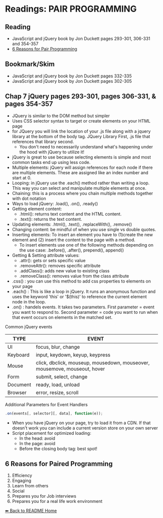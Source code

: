 # Readings: PAIR PROGRAMMING

## Reading

* JavaScript and jQuery book by Jon Duckett pages 293-301, 306-331 and 354-357
* [6 Reasons for Pair Programming](https://www.codefellows.org/blog/6-reasons-for-pair-programming/)

## Bookmark/Skim

* JavaScript and jQuery book by Jon Duckett pages 332-335
* JavaScript and jQuery book by Jon Duckett pages 302-305

## Chap 7 jQuery pages 293-301, pages 306-331, & pages 354-357
* JQuery is similar to the DOM method but simpler
* Uses CSS selector syntax to target or create elements on your HTML page
* for JQuery you will link the location of your .js file along with a jquery library at the bottom of the body tag. JQuery Library First, .js file that references that library second. 
  * You don't need to necessarily understand what's happening under the hood with jQuery to utilize it!
* jQuery is great to use because selecting elements is simple and most common tasks end up using less code. 
* Multiple elements: jQuery will assign references for each node if there are multiple elements. These are assigned like an index number and start at 0. 
* Looping: in jQuery use the .each() method rather than writing a loop. This way you can select and manipulate multiple elements at once. 
* Chaining: this is a process where you chain multiple methods together with dot notation
* Ways to load jQuery: .load(), .on(), .ready()
* Getting element content: 
  * .html(): returns text content and the HTML content.
  * .text(): returns the text content. 
* Updating elements: .html(), .text(), .replaceWith(), .remove()
* Changing content: be mindful of when you use single vs double quotes. 
* Inserting elements: To insert an element you have to (1)create the new element and (2) insert the content to the page with a method. 
  * To insert elements use one of the following methods depending on the use case: .before(), .after(), prepend(), append()
* Getting & Setting attribute values: 
  * .attr(): gets or sets specific value
  * .removeAttr(): removes specific attribute
  * .addClass(): adds new value to existing class
  * .removeClass(): removes value from the class attribute
* .css() : you can use this method to add css properties to elements on your page 
* .each() : This is like a loop in jQuery. It runs an anonymous function and uses the keyword 'this' or '$(this)' to reference the current element node in the loop. 
* .on() : handels events. It takes two parameters. First parameter = event you want to respond to. Second parameter = code you want to run when that event occurs on elements in the matched set. 

Common jQuery events

TYPE | EVENT
-----|-----
UI | focus, blur, change
Keyboard | input, keydown, keyup, keypress
Mouse | click, dbclick, mouseup, mousedown, mouseover, mousemove, mouseout, hover
Form | submit, select, change
Document | ready, load, unload
Browser | error, resize, scroll

Additional Parameters for Event Handlers

```js 
.on(events[, selector][, data], function(e));
```

* When you have jQuery on your page, try to load it from a CDN. If that doesn't work you can include a current version store on your own server
* Script placement for optimized loading: 
  * In the head: avoid
  * In the page: avoid
  * Before the closing body tag: best spot!
  
## 6 Reasons for Paired Programming
1. Efficiency
1. Engaging
1. Learn from others
1. Social
1. Prepares you for Job interviews
1. Prepares you for a real life work environment

[⬅ Back to README Home](README.md)

